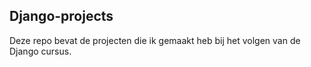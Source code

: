 ## Django-projects

Deze repo bevat de projecten die ik gemaakt heb bij het volgen van de Django cursus.
